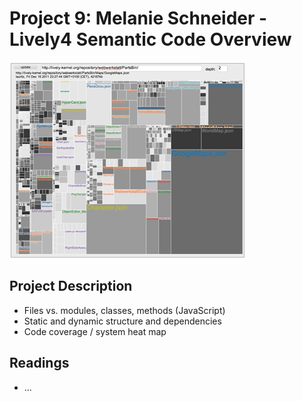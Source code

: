 # Project 9: Melanie Schneider - Lively4 Semantic Code Overview

![](motivation.png)


## Project Description

- Files vs. modules, classes, methods (JavaScript)
- Static and dynamic structure and dependencies
- Code coverage / system heat map

## Readings

- ...